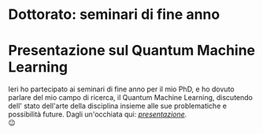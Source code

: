 # Dottorato: seminari di fine anno


# Presentazione sul Quantum Machine Learning

Ieri ho partecipato ai seminari di fine anno per il mio PhD, e ho dovuto parlare del mio campo di ricerca, il Quantum Machine Learning, discutendo dell' stato dell'arte della disciplina insieme alle sue problematiche e possibilità future. Dagli un'occhiata qui: [_presentazione_](/documents/QML_Mangini_EndOfYear.pdf).  
:wink:

